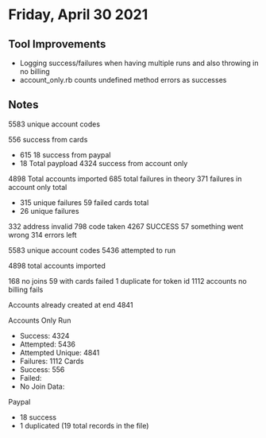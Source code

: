 # Friday, April 30 2021

## Tool Improvements
* Logging success/failures when having multiple runs and also throwing in no billing
* account_only.rb counts undefined method errors as successes

## Notes
5583 unique account codes

556 success from cards
  * 615
18 success from paypal
* 18 Total paypload
4324 success from account only

4898 Total accounts imported
685 total failures in theory
371 failures in account only total
  * 315 unique failures
59 failed cards total
  * 26 unique failures



332 address invalid
798 code taken
4267 SUCCESS
57 something went wrong
314 errors left

5583 unique account codes
5436 attempted to run

4898 total accounts imported

168 no joins
59 with cards failed
1 duplicate for token id
1112 accounts no billing fails


Accounts already created at end 4841

Accounts Only Run
* Success: 4324
* Attempted: 5436
* Attempted Unique: 4841
* Failures: 1112
Cards
* Success: 556
* Failed:
* No Join Data:

Paypal
* 18 success
* 1 duplicated (19 total records in the file)